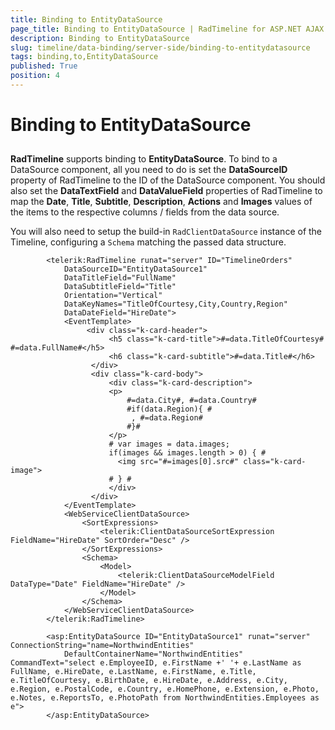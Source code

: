 ```yaml
---
title: Binding to EntityDataSource
page_title: Binding to EntityDataSource | RadTimeline for ASP.NET AJAX Documentation
description: Binding to EntityDataSource
slug: timeline/data-binding/server-side/binding-to-entitydatasource
tags: binding,to,EntityDataSource
published: True
position: 4
---
```


# Binding to EntityDataSource

## 

**RadTimeline** supports binding to **EntityDataSource**. To bind to a DataSource component, all you need to do is set the **DataSourceID** property of RadTimeline to the ID of the DataSource component. You should also set the **DataTextField** and **DataValueField** properties of RadTimeline to map the **Date**, **Title**, **Subtitle**, **Description**, **Actions** and **Images** values of the items to the respective columns / fields from the data source.

You will also need to setup the build-in `RadClientDataSource` instance of the Timeline, configuring a `Schema` matching the passed data structure.

````ASP.NET
        <telerik:RadTimeline runat="server" ID="TimelineOrders"
            DataSourceID="EntityDataSource1"
            DataTitleField="FullName"
            DataSubtitleField="Title"
            Orientation="Vertical"
            DataKeyNames="TitleOfCourtesy,City,Country,Region"
            DataDateField="HireDate">
            <EventTemplate>
                 <div class="k-card-header">
                      <h5 class="k-card-title">#=data.TitleOfCourtesy# #=data.FullName#</h5>
                      <h6 class="k-card-subtitle">#=data.Title#</h6>
                  </div>
                  <div class="k-card-body">
                      <div class="k-card-description">
                      <p>
                          #=data.City#, #=data.Country#
                          #if(data.Region){ #
                           , #=data.Region#
                          #}#
                      </p>
                      # var images = data.images; 
                      if(images && images.length > 0) { #
                        <img src="#=images[0].src#" class="k-card-image">
                      # } #
                      </div>
                  </div>
            </EventTemplate>
            <WebServiceClientDataSource>
                <SortExpressions>
                    <telerik:ClientDataSourceSortExpression FieldName="HireDate" SortOrder="Desc" />
                </SortExpressions>
                <Schema>
                    <Model>
                        <telerik:ClientDataSourceModelField DataType="Date" FieldName="HireDate" />
                    </Model>
                </Schema>
            </WebServiceClientDataSource>
        </telerik:RadTimeline>

        <asp:EntityDataSource ID="EntityDataSource1" runat="server" ConnectionString="name=NorthwindEntities"
            DefaultContainerName="NorthwindEntities" CommandText="select e.EmployeeID, e.FirstName +' '+ e.LastName as FullName, e.HireDate, e.LastName, e.FirstName, e.Title, e.TitleOfCourtesy, e.BirthDate, e.HireDate, e.Address, e.City, e.Region, e.PostalCode, e.Country, e.HomePhone, e.Extension, e.Photo, e.Notes, e.ReportsTo, e.PhotoPath from NorthwindEntities.Employees as e">
        </asp:EntityDataSource>
````




